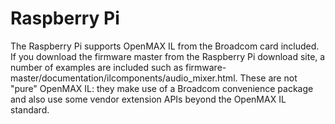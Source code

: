 #  Raspberry Pi 

The Raspberry Pi
      supports OpenMAX IL from the Broadcom card included.
      If you download the firmware master from the Raspberry Pi 
      download site, a number of examples are included such as
      firmware-master/documentation/ilcomponents/audio_mixer.html.
      These are not "pure" OpenMAX IL: they make use of a Broadcom
      convenience package and also use some vendor extension APIs beyond the
      OpenMAX IL standard.

